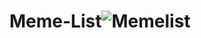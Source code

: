 # Meme-List![Memelist](https://user-images.githubusercontent.com/28781001/180084595-9f96f045-a7a9-4b7b-bd1e-0b4992093ef2.png)
